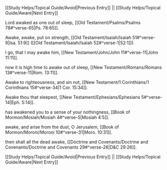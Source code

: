 [[Study Helps/Topical Guide/Avoid|Previous Entry]]  ||  [[Study Helps/Topical Guide/Aware|Next Entry]]

 Lord awaked as one out of sleep, [[Old Testament/Psalms/Psalms 78#^verse-65|Ps. 78:65]].

 Awake, awake, put on strength, [[Old Testament/Isaiah/Isaiah 51#^verse-9|Isa. 51:9]] ([[Old Testament/Isaiah/Isaiah 52#^verse-1|52:1]]).

 I go, that I may awake him, [[New Testament/John/John 11#^verse-11|John 11:11]].

 now it is high time to awake out of sleep, [[New Testament/Romans/Romans 13#^verse-11|Rom. 13:11]].

 Awake to righteousness, and sin not, [[New Testament/1 Corinthians/1 Corinthians 15#^verse-34|1 Cor. 15:34]].

 Awake thou that sleepest, [[New Testament/Ephesians/Ephesians 5#^verse-14|Eph. 5:14]].

 has awakened you to a sense of your nothingness, [[Book of Mormon/Mosiah/Mosiah 4#^verse-5|Mosiah 4:5]].

 awake, and arise from the dust, O Jerusalem, [[Book of Mormon/Moroni/Moroni 10#^verse-31|Moro. 10:31]].

 then shall all the dead awake, [[Doctrine and Covenants/Doctrine and Covenants/Doctrine and Covenants 29#^verse-26|D&C 29:26]].

[[Study Helps/Topical Guide/Avoid|Previous Entry]]  ||  [[Study Helps/Topical Guide/Aware|Next Entry]]